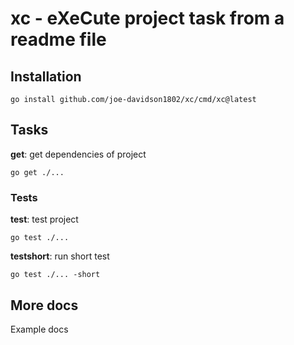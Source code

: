 # xc - eXeCute project task from a readme file

## Installation

```
go install github.com/joe-davidson1802/xc/cmd/xc@latest
```

## Tasks

__get__: get dependencies of project
```
go get ./...
```

### Tests

__test__: test project
```
go test ./...
```

__testshort__: run short test
```
go test ./... -short
```

## More docs

Example docs
